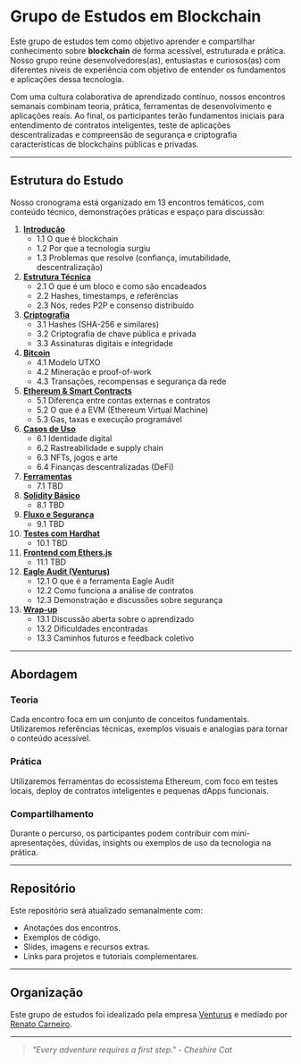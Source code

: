 # Grupo de Estudos em Blockchain

Este grupo de estudos tem como objetivo aprender e compartilhar conhecimento sobre **blockchain** de forma acessível, estruturada e prática.
Nosso grupo reúne desenvolvedores(as), entusiastas e curiosos(as) com diferentes níveis de experiência com objetivo de entender os fundamentos e aplicações dessa tecnologia.

Com uma cultura colaborativa de aprendizado contínuo, nossos encontros semanais combinam teoria, prática, ferramentas de desenvolvimento e aplicações reais.
Ao final, os participantes terão fundamentos iniciais para entendimento de contratos inteligentes, teste de aplicações descentralizadas e compreensão de segurança e criptografia características de blockchains públicas e privadas.

---

## Estrutura do Estudo

Nosso cronograma está organizado em 13 encontros temáticos, com conteúdo técnico, demonstrações práticas e espaço para discussão:

1. [**Introdução**](https://github.com/venturusbr/grupo-estudos-blockchain/tree/main/encontro-semanal/01-intro)
   - 1.1 O que é blockchain  
   - 1.2 Por que a tecnologia surgiu  
   - 1.3 Problemas que resolve (confiança, imutabilidade, descentralização)
2. [**Estrutura Técnica**](https://github.com/venturusbr/grupo-estudos-blockchain/tree/main/encontro-semanal/02-estrutura-tecnica)
   - 2.1 O que é um bloco e como são encadeados  
   - 2.2 Hashes, timestamps, e referências  
   - 2.3 Nós, redes P2P e consenso distribuído
3. [**Criptografia**](https://github.com/venturusbr/grupo-estudos-blockchain/tree/main/encontro-semanal/03-criptografia)
   - 3.1 Hashes (SHA-256 e similares)  
   - 3.2 Criptografia de chave pública e privada  
   - 3.3 Assinaturas digitais e integridade
4. [**Bitcoin**](https://github.com/venturusbr/grupo-estudos-blockchain/tree/main/encontro-semanal/04-bitcoin)
   - 4.1 Modelo UTXO 
   - 4.2 Mineração e proof-of-work  
   - 4.3 Transações, recompensas e segurança da rede
5. [**Ethereum & Smart Contracts**](https://github.com/venturusbr/grupo-estudos-blockchain/tree/main/encontro-semanal/05-ethereum)
   - 5.1 Diferença entre contas externas e contratos  
   - 5.2 O que é a EVM (Ethereum Virtual Machine)  
   - 5.3 Gas, taxas e execução programável
6. [**Casos de Uso**](https://github.com/venturusbr/grupo-estudos-blockchain/tree/main/encontro-semanal/06-casos-uso)
   - 6.1 Identidade digital  
   - 6.2 Rastreabilidade e supply chain  
   - 6.3 NFTs, jogos e arte
   - 6.4 Finanças descentralizadas (DeFi)
7. [**Ferramentas**](https://github.com/venturusbr/grupo-estudos-blockchain/tree/main/encontro-semanal/07-ferramentas)
   - 7.1 TBD
8. [**Solidity Básico**](https://github.com/venturusbr/grupo-estudos-blockchain/tree/main/encontro-semanal/08-solidity)
   - 8.1 TBD
9. [**Fluxo e Segurança**](https://github.com/venturusbr/grupo-estudos-blockchain/tree/main/encontro-semanal/09-seguranca)
   - 9.1 TBD
10. [**Testes com Hardhat**](https://github.com/venturusbr/grupo-estudos-blockchain/tree/main/encontro-semanal/10-hardhat)
    - 10.1 TBD
11. [**Frontend com Ethers.js**](https://github.com/venturusbr/grupo-estudos-blockchain/tree/main/encontro-semanal/11-ethers)
    - 11.1 TBD
12. [**Eagle Audit (Venturus)**](https://github.com/venturusbr/grupo-estudos-blockchain/tree/main/encontro-semanal/12-eagle-audit)
    - 12.1 O que é a ferramenta Eagle Audit  
    - 12.2 Como funciona a análise de contratos  
    - 12.3 Demonstração e discussões sobre segurança
13. [**Wrap-up**](https://github.com/venturusbr/grupo-estudos-blockchain/tree/main/encontro-semanal/13-wrap-up)
    - 13.1 Discussão aberta sobre o aprendizado  
    - 13.2 Dificuldades encontradas  
    - 13.3 Caminhos futuros e feedback coletivo

---

## Abordagem

### Teoria
Cada encontro foca em um conjunto de conceitos fundamentais. Utilizaremos referências técnicas, exemplos visuais e analogias para tornar o conteúdo acessível.

### Prática
Utilizaremos ferramentas do ecossistema Ethereum, com foco em testes locais, deploy de contratos inteligentes e pequenas dApps funcionais.

### Compartilhamento
Durante o percurso, os participantes podem contribuir com mini-apresentações, dúvidas, insights ou exemplos de uso da tecnologia na prática.

---

## Repositório

Este repositório será atualizado semanalmente com:

- Anotações dos encontros.
- Exemplos de código.
- Slides, imagens e recursos extras.
- Links para projetos e tutoriais complementares.

---

## Organização

Este grupo de estudos foi idealizado pela empresa [Venturus](https://venturus.org.br/) e mediado por [Renato Carneiro](https://github.com/kingmacbeth).

---

> *"Every adventure requires a first step." - Cheshire Cat*
